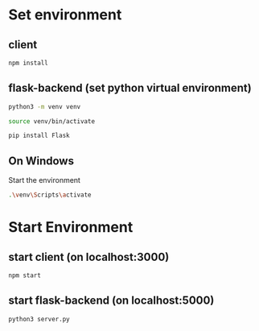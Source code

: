# Set environment 

## client

```bash
npm install
```

## flask-backend (set python virtual environment)

```bash
python3 -m venv venv
```

```bash
source venv/bin/activate 
```


```bash
pip install Flask
```

## On Windows 
Start the environment 
```bash
.\venv\Scripts\activate
```

# Start Environment

## start client (on localhost:3000)

```bash
npm start
```

## start flask-backend (on localhost:5000)

```bash
python3 server.py
```
